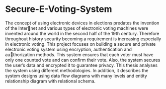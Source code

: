 # Secure-E-Voting-System
The concept of using electronic devices in elections predates the invention of the Internet and various types of electronic voting machines were invented around the world in
the second half of the 19th century. Therefore throughout history security becoming a
requirement is increasing especially in electronic voting. This project focuses on building
a secure and private electronic voting system using encryption, authentication and authorization methods. This system ensures that each voter must have only one counted
vote and can confirm their vote. Also, the system secures the user’s data and encrypted
it to guarantee privacy.
This thesis analyses the system using different methodologies. In addition, it describes
the system designs using data flow diagrams with many levels and entity relationship
diagram with relational schema.
